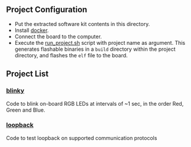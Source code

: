 ## Project Configuration
- Put the extracted software kit contents in this directory.
- Install [docker](https://docker.com).
- Connect the board to the computer.
- Execute the [run_project.sh](run_project.sh) script with project name as argument. This generates flashable binaries in a `build` directory within the project directory, and flashes the `elf` file to the board.


## Project List

### [blinky](blinky/)
Code to blink on-board RGB LEDs at intervals of ~1 sec, in the order Red, Green and Blue.
### [loopback](loopback/)
Code to test loopback on supported communication protocols
